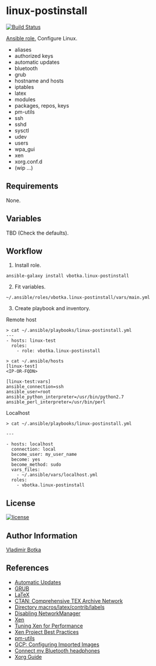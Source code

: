 linux-postinstall
=================

[![Build Status](https://travis-ci.org/vbotka/ansible-linux-postinstall.svg?branch=master)](https://travis-ci.org/vbotka/ansible-linux-postinstall)

[Ansible role.](https://galaxy.ansible.com/vbotka/linux-postinstall/) Configure Linux.

- aliases
- authorized keys
- automatic updates
- bluetooth
- grub
- hostname and hosts
- iptables
- latex
- modules
- packages, repos, keys
- pm-utils
- ssh
- sshd
- sysctl
- udev
- users
- wpa_gui
- xen
- xorg.conf.d
- (wip ...)


Requirements
------------

None.


Variables
---------

TBD (Check the defaults).


Workflow
--------

1) Install role.

```
ansible-galaxy install vbotka.linux-postinstall
```

2) Fit variables.

```
~/.ansible/roles/vbotka.linux-postinstall/vars/main.yml
```

3) Create playbook and inventory.

Remote host
```
> cat ~/.ansible/playbooks/linux-postinstall.yml
---
- hosts: linux-test
  roles:
    - role: vbotka.linux-postinstall
```

```
> cat ~/.ansible/hosts
[linux-test]
<IP-OR-FQDN>

[linux-test:vars]
ansible_connection=ssh
ansible_user=root
ansible_python_interpreter=/usr/bin/python2.7
ansible_perl_interpreter=/usr/bin/perl
```

Localhost
```
> cat ~/.ansible/playbooks/linux-postinstall.yml

---

- hosts: localhost
  connection: local
  become_user: my_user_name
  become: yes
  become_method: sudo
  vars_files:
    - ~/.ansible/vars/localhost.yml
  roles:
    - vbotka.linux-postinstall
```


License
-------

[![license](https://img.shields.io/badge/license-BSD-red.svg)](https://www.freebsd.org/doc/en/articles/bsdl-gpl/article.html)


Author Information
------------------

[Vladimir Botka](https://botka.link)


References
----------

- [Automatic Updates](https://help.ubuntu.com/lts/serverguide/automatic-updates.html)
- [GRUB](https://help.ubuntu.com/community/Grub2)
- [LaTeX](https://help.ubuntu.com/community/LaTeX)
- [CTAN: Comprehensive TEX Archive Network](https://ctan.org/)
- [Directory macros/latex/contrib/labels](https://www.ctan.org/tex-archive/macros/latex/contrib/labels)
- [Disabling NetworkManager](https://help.ubuntu.com/community/NetworkManager#Disabling_NetworkManager)
- [Xen](https://wiki.ubuntu.com/Kernel/Reference/Xen)
- [Tuning Xen for Performance](https://wiki.xenproject.org/wiki/Tuning_Xen_for_Performance)
- [Xen Project Best Practices](https://wiki.xenproject.org/wiki/Xen_Project_Best_Practices)
- [pm-utils](https://wiki.archlinux.org/index.php/pm-utils)
- [GCP: Configuring Imported Images](https://cloud.google.com/compute/docs/images/configuring-imported-images)
- [Connect my Bluetooth headphones](https://bbs.archlinux.org/viewtopic.php?id=212785)
- [Xorg Guide](https://wiki.gentoo.org/wiki/Xorg/Guide)
